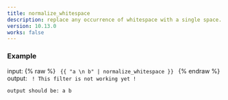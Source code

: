 ```yaml
---
title: normalize_whitespace
description: replace any occurrence of whitespace with a single space.
version: 10.13.0
works: false
---
```

### Example
input: {% raw %}
<code>
{{ "a \n b" | normalize_whitespace }}
</code>
{% endraw %}
output:
<code>
! This filter is not working yet !  
output should be: a b
</code>

